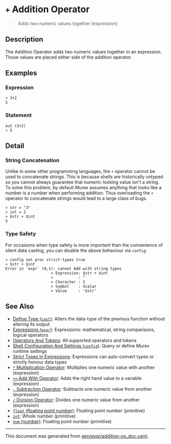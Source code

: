 # `+` Addition Operator

> Adds two numeric values together (expression)

## Description

The Addition Operator adds two numeric values together in an expression. Those
values are placed either side of the addition operator.



## Examples

### Expression

```
» 3+2
5
```

### Statement

```
out (3+2)
» 5
```

## Detail

### String Concatenation

Unlike in some other programming languages, the `+` operator cannot be used to
concatenate strings. This is because shells are historically untyped so you
cannot always guarantee that numeric-looking value isn't a string. To solve
this problem, by default Murex assumes anything that looks like a number is a
number when performing addition. Thus overloading the `+` operator to
concatenate strings would lead to a large class of bugs.

```
» str = "3"
» int = 2
» $str + $int
5
```

### Type Safety

For occasions when type safety is more important than the convenience of silent
data casting, you can disable the above behaviour via `config`:

```
» config set proc strict-types true
» $str + $int
Error in `expr` (0,1): cannot Add with string types
                    > Expression: $str + $int
                    >           : ^
                    > Character : 1
                    > Symbol    : Scalar
                    > Value     : '$str'
```

## See Also

* [Define Type (`cast`)](../commands/cast.md):
  Alters the data-type of the previous function without altering its output
* [Expressions (`expr`)](../commands/expr.md):
  Expressions: mathematical, string comparisons, logical operators
* [Operators And Tokens](../user-guide/operators-and-tokens.md):
  All supported operators and tokens
* [Shell Configuration And Settings (`config`)](../commands/config.md):
  Query or define Murex runtime settings
* [Strict Types In Expressions](../user-guide/strict-types.md):
  Expressions can auto-convert types or strictly honour data types
* [`*` Multiplication Operator](../parser/multiplication.md):
  Multiplies one numeric value with another (expression)
* [`+=` Add With Operator](../parser/add-with.md):
  Adds the right hand value to a variable (expression)
* [`-` Subtraction Operator](../parser/subtraction.md):
  Subtracts one numeric value from another (expression)
* [`/` Division Operator](../parser/division.md):
  Divides one numeric value from another (expression)
* [`float` (floating point number)](../types/float.md):
  Floating point number (primitive)
* [`int`](../types/int.md):
  Whole number (primitive)
* [`num` (number)](../types/num.md):
  Floating point number (primitive)

<hr/>

This document was generated from [gen/expr/addition-op_doc.yaml](https://github.com/lmorg/murex/blob/master/gen/expr/addition-op_doc.yaml).